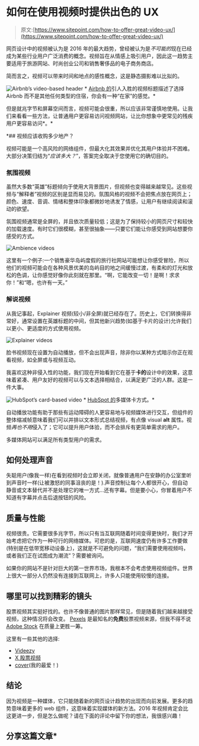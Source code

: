 # 如何在使用视频时提供出色的 UX

> 原文:[https://www.sitepoint.com/how-to-offer-great-video-ux/](https://www.sitepoint.com/how-to-offer-great-video-ux/)

网页设计中的视频被认为是 2016 年的最大趋势，曾经被认为是*不可能的*现在已经成为某些行业用户广泛消费的概念。视频旨在从情感上吸引用户，因此这一趋势主要适用于旅游网站、时尚创业公司和销售奢侈品的电子商务商店。

简而言之，视频可以带来时间和地点的感性概念，这是静态摄影难以比拟的。

![Airbnb’s video-based header](../Images/b15409f7d8a618d567f3e091d2baf450.png) * [ Airbnb 的](https://www.airbnb.com/)引人入胜的视频标题描述了选择 Airbnb 而不是其他任何类型的住宿，你会有一种“在家”的感觉。*

但是就兆字节和屏幕空间而言，视频可能会很重，所以应该非常谨慎地使用。让我们来看看一些方法，让普通用户更容易访问视频网站，让比你想象中更常见的残疾用户更容易访问*。*

 *## 视频应该收购多少地产？

视频可能是一个高风险的网络组件，但最大化其效果并优化其用户体验并不困难。大部分决策归结为“*应该多大？*”，答案完全取决于您使用它的确切目的。

### 氛围视频

虽然大多数“英雄”标题倾向于使用大背景图片，但视频也变得越来越常见。这些视频与“解释者”视频的区别是显而易见的。氛围风格的视频不会把焦点放在网页上；颜色、速度、音调、情绪和整体印象都微妙地诱发了情感，让用户有继续阅读和滚动的欲望。

氛围视频通常是全屏的，并且依次质量较低；这是为了保持较小的网页尺寸和较快的加载速度。有时它们很模糊，甚至很抽象——只要它们能让你感受到网站想要你感受的方式。

![Ambience videos](../Images/894eb8b8530daabc1f04439c5a820c61.png)

这里有一个例子:一个销售豪华岛屿度假的旅行社网站可能想让你感受冒险，所以他们的视频可能会在各种风景优美的岛屿目的地之间缓慢过渡，有柔和的灯光和放松的色调，让你感觉好像你此刻就在那里。“啊，它能改变一切！是啊！求求你！”和“嗯，也许有一天。”

### 解说视频

从我记事起，Explainer 视频(较小/非全屏)就已经存在了。历史上，它们转换得非常好，通常设置在英雄标题的中间，但其他新兴趋势(如基于卡片的设计)允许我们以更小、更适度的方式使用视频。

![Explainer videos](../Images/66a970e9ab9a9e9be0592aa760b53c28.png)

脸书视频现在设置为自动播放，但不会出现声音，除非你以某种方式暗示你正在观看视频，如全屏或与视频互动。

我喜欢这种非侵入性的功能，我们现在开始看到它在基于**卡的**设计中的效果，这意味着紧凑、用户友好的视频可以与文本选择相结合，以满足更广泛的人群。这是一件大事。

![HubSpot’s card-based video](../Images/6fe99bf40d8d52eeea65434fdb6de263.png) * [ HubSpot 的](http://www.hubspot.com/)多媒体卡方式。*

自动播放功能有助于那些有运动障碍的人更容易地与视频媒体进行交互，但组件的整体缩减帧意味着我们可以并排以文本形式总结视频，有点像 visual **alt** 属性。视频*再也不用*侵入了；它可以提升用户体验，而不会排斥有更简单需求的用户。

多媒体网站可以满足所有类型用户的需求。

## 如何处理声音

失聪用户(像我一样)在看到视频时会立即关闭，就像普通用户在安静的办公室里听到声音时一样(让被激怒的同事沮丧的是！).声音控制让每个人都很开心，但自动静音或文本替代并不是处理它的唯一方式…还有字幕。但是要小心，你冒着用户不知道有字幕并点击后退按钮的风险。

## 质量与性能

视频很贵。它需要很多兆字节，所以只有当互联网随着时间变得更快时，我们才开始考虑把它作为一种可行的网络媒体。可悲的是，互联网速度仍有许多工作要做(特别是在低带宽移动设备上)，这就是不可避免的问题，“我们需要使用视频吗，或者我们正在试图成为潮流”？需要被询问。

如果你的网站不是针对巨大的第一世界市场，我根本不会考虑使用视频组件。世界上很大一部分人仍然没有连接到互联网上，许多人只能使用较慢的连接。

## 哪里可以找到精彩的镜头

股票视频其实挺好找的。也许不像普通的图片那样常见，但是随着我们越来越接受视频，这种情况将会改变。 [Pexels](https://videos.pexels.com/) 是最知名的**免费**股票视频来源，但我不得不说 [Adobe Stock](https://www.sitepoint.com/streamlining-stock-image-use-with-adobe-stock/) 在质量上更胜一筹。

这里有一些其他的选择:

*   [Videezy](http://www.videezy.com/)
*   [X 股票视频](http://www.xstockvideo.com/)
*   [cover](http://www.coverr.co/)(我的最爱！)

## 结论

因为视频是一种媒体，它只能随着新的网页设计趋势的出现而向前发展。更多的趋势意味着更多的 web 组件，这意味着实现媒体的新方法。2016 年视频肯定会比这更进一步，但是怎么做呢？请在下面的评论中留下你的想法，我很感兴趣！

## 分享这篇文章*